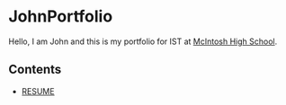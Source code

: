 # JohnPortfolio
Hello, I am John and this is my portfolio for IST at [McIntosh High School](https://www.fcboe.org/mhs).

## Contents
- [RESUME](RESUME.md)
